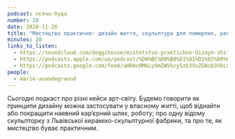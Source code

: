 ```yaml
---
podcast: псяча-буда
number: 10
date: 2020-11-26
title: "Мистецтво практичне: дизайн життя, скульптура для померлих, реклама для горілки"
minutes: 28
links_to_listen:
  - https://soundcloud.com/doggihouse/mistetstvo-praktichne-dizayn-zhittya-skulptura-dlya-pomerlikh-reklama-dlya-gorlki
  - https://podcasts.apple.com/ua/podcast/%D0%BC%D0%B8%D1%81%D1%82%D0%B5%D1%86%D1%82%D0%B2%D0%BE-%D0%BF%D1%80%D0%B0%D0%BA%D1%82%D0%B8%D1%87%D0%BD%D0%B5-%D0%B4%D0%B8%D0%B7%D0%B0%D0%B9%D0%BD-%D0%B6%D0%B8%D1%82%D1%82%D1%8F-%D1%81%D0%BA%D1%83%D0%BB%D1%8C%D0%BF%D1%82%D1%83%D1%80%D0%B0-%D0%B4%D0%BB%D1%8F-%D0%BF%D0%BE%D0%BC%D0%B5%D1%80%D0%BB%D0%B8%D1%85/id1525117216?i=1000500340517
  - https://podcasts.google.com/feed/aHR0cHM6Ly9mZWVkcy5zb3VuZGNsb3VkLmNvbS91c2Vycy9zb3VuZGNsb3VkOnVzZXJzOjg1ODUxNjI2NS9zb3VuZHMucnNz/episode/dGFnOnNvdW5kY2xvdWQsMjAxMDp0cmFja3MvOTM2MzU1OTYz
people:
  - marie-avandegraund
---
```


Сьогодні подкаст про різні кейси арт-світу. Будемо говорити як принципи дизайну
можна застосувати у власному житті, щоб віднайти або покращити наявний
кар‘єрний шлях, роботу;  про одну відому скульпторку з Львівської
кераміко-скульптурної фабрики, та про те, як мистецтво буває практичним.
